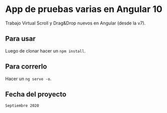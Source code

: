 # App de pruebas varias en Angular 10

Trabajo Virtual Scroll y Drag&Drop nuevos en Angular (desde la v7).

## Para usar

Luego de clonar hacer un `npm install`.

## Para correrlo

Hacer un `ng serve -o`.

## Fecha del proyecto

`Septiembre 2020`
